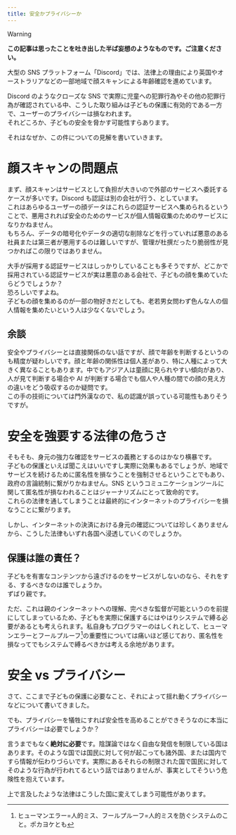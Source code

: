 ```yaml
---
title: 安全かプライバシーか
---
```


> [!WARNING]
> **この記事は思ったことを吐き出した半ば妄想のようなものです。ご注意ください。**

大型の SNS プラットフォーム「Discord」では、法律上の理由により英国やオーストラリアなどの一部地域で顔スキャンによる年齢確認を進めています。

Discord のようなクローズな SNS で実際に児童への犯罪行為やその他の犯罪行為が確認されている中、こうした取り組みは子どもの保護に有効的である一方で、ユーザーのプライバシーは損なわれます。  
それどころか、子どもの安全を脅かす可能性すらあります。

それはなぜか、この件についての見解を書いていきます。

# 顔スキャンの問題点

まず、顔スキャンはサービスとして負担が大きいので外部のサービスへ委託するケースが多いです。Discord も認証は別の会社が行う、としています。  
これはあらゆるユーザーの顔データはこれらの認証サービスへ集められるということで、悪用されれば安全のためのサービスが個人情報収集のためのサービスになりかねません。  
もちろん、データの暗号化やデータの適切な削除などを行っていれば悪意のある社員または第三者が悪用するのは難しいですが、管理が杜撰だったり脆弱性が見つかればこの限りではありません。

大手が採用する認証サービスはしっかりしていることも多そうですが、どこかで採用されている認証サービスが実は悪意のある会社で、子どもの顔を集めていたらどうでしょうか？  
恐ろしいですよね。  
子どもの顔を集めるのが一部の物好きだとしても、老若男女問わず色んな人の個人情報を集めたいという人は少なくないでしょう。

## 余談

安全やプライバシーとは直接関係のない話ですが、顔で年齢を判断するというのも精度が疑わしいです。顔と年齢の関係性は個人差があり、特に人種によって大きく異なることもあります。中でもアジア人は童顔に見られやすい傾向があり、人が見て判断する場合や AI が判断する場合でも個人や人種の間での顔の見え方の違いをどう吸収するのか疑問です。  
この手の技術については門外漢なので、私の認識が誤っている可能性もありそうですが。

# 安全を強要する法律の危うさ

そもそも、身元の強力な確認をサービスの義務とするのはかなり横暴です。  
子どもの保護といえば聞こえはいいですし実際に効果もあるでしょうが、地域でサービスを続けるために匿名性を損なうことを強制させるということでもあり、政府の言論統制に繋がりかねません。SNS というコミュニケーションツールに関して匿名性が損なわれることはジャーナリズムにとって致命的です。  
これらの法律を通してしまうことは最終的にインターネットのプライバシーを損なうことに繋がります。

しかし、インターネットの決済における身元の確認については珍しくありませんから、こうした法律もいずれ各国へ浸透していくのでしょうか。

## 保護は誰の責任？

子どもを有害なコンテンツから遠ざけるのをサービスがしないのなら、それをする、するべきなのは誰でしょうか。  
ずばり親です。

ただ、これは親のインターネットへの理解、完ぺきな監督が可能というのを前提にしてしまっているため、子どもを実際に保護するにはやはりシステムで縛る必要があるとも考えられます。私自身もプログラマーのはしくれとして、ヒューマンエラーとフールプルーフ[^1]の重要性については痛いほど感じており、匿名性を損なってでもシステムで縛るべきかは考える余地があります。

[^1]: ヒューマンエラー=人的ミス、フールプルーフ=人的ミスを防ぐシステムのこと。ポカヨケとも

# 安全 vs プライバシー

さて、ここまで子どもの保護に必要なこと、それによって揺れ動くプライバシーなどについて書いてきました。

でも、プライバシーを犠牲にすれば安全性を高めることができそうなのに本当にプライバシーは必要でしょうか？

言うまでもなく**絶対に必要**です。陰謀論ではなく自由な発信を制限している国はあります。そのような国では国民に対して何が起こっても諸外国、または国内ですら情報が伝わりづらいです。実際にあるそれらの制限された国で国民に対してそのような行為が行われてるという話ではありませんが、事実としてそういう危険性を抱えています。

上で言及したような法律はこうした国に変えてしまう可能性があります。

